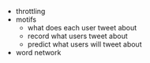 - throttling
- motifs
  - what does each user tweet about
  - record what users tweet about
  - predict what users will tweet about
- word network